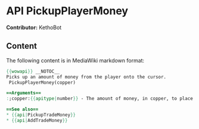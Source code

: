 # API PickupPlayerMoney

**Contributor:** KethoBot

## Content

The following content is in MediaWiki markdown format:

```mediawiki
{{wowapi}} __NOTOC__
Picks up an amount of money from the player onto the cursor.
 PickupPlayerMoney(copper)

==Arguments==
:;copper:{{apitype|number}} - The amount of money, in copper, to place on the cursor.

==See also==
* {{api|PickupTradeMoney}}
* {{api|AddTradeMoney}}
```